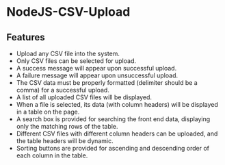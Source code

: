 # NodeJS-CSV-Upload

## Features

- Upload any CSV file into the system.
- Only CSV files can be selected for upload.
- A success message will appear upon successful upload.
- A failure message will appear upon unsuccessful upload.
- The CSV data must be properly formatted (delimiter should be a comma) for a successful upload.
- A list of all uploaded CSV files will be displayed.
- When a file is selected, its data (with column headers) will be displayed in a table on the page.
- A search box is provided for searching the front end data, displaying only the matching rows of the table.
- Different CSV files with different column headers can be uploaded, and the table headers will be dynamic.
- Sorting buttons are provided for ascending and descending order of each column in the table.
